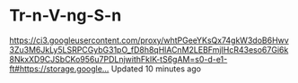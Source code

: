 # Tr-n-V-ng-S-n
https://ci3.googleusercontent.com/proxy/whtPGeeYKsQx74gkW3doB6Hwv3Zu3M6JkLy5LSRPCGybG31pO_fD8h8qHlACnM2LEBFmjIHcR43eso67Gi6k8NkxXD9CJSbCKo956u7PDLnjwithFkIK-tS6gAM=s0-d-e1-ft#https://storage.google… Updated 10 minutes ago
